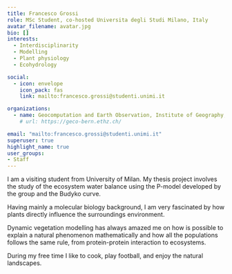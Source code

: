 ```yaml
---
title: Francesco Grossi
role: MSc Student, co-hosted Universita degli Studi Milano, Italy
avatar_filename: avatar.jpg
bio: []
interests:
  - Interdisciplinarity
  - Modelling 
  - Plant physiology
  - Ecohydrology

social:
  - icon: envelope
    icon_pack: fas
    link: mailto:francesco.grossi@studenti.unimi.it

organizations:
  - name: Geocomputation and Earth Observation, Institute of Geography, University of Bern
    # url: https://geco-bern.ethz.ch/

email: "mailto:francesco.grossi@studenti.unimi.it"
superuser: true
highlight_name: true
user_groups:
- Staff
---
```


I am a visiting student from University of Milan. My thesis project involves the study of the ecosystem water balance using the P-model developed by the group and the Budyko curve.

Having mainly a molecular biology background, I am very fascinated by how plants directly influence the surroundings environment.

Dynamic vegetation modelling has always amazed me on how is possible to explain a natural phenomenon mathematically and how all the populations follows the same rule, from protein-protein interaction to ecosystems.

During my free time I like to cook, play football, and enjoy the natural landscapes.

